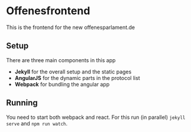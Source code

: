 # Offenesfrontend

This is the frontend for the new offenesparlament.de


## Setup

There are three main components in this app
- **Jekyll** for the overall setup and the static pages
- **AngularJS** for the dynamic parts in the protocol list
- **Webpack** for bundling the angular app

## Running

You need to start both webpack and react. For this run (in parallel)
`jekyll serve` and `npm run watch`.